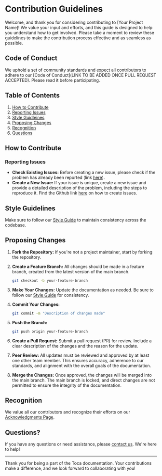 # Contribution Guidelines

Welcome, and thank you for considering contributing to [Your Project Name]! We value your input and efforts, and this guide is designed to help you understand how to get involved. Please take a moment to review these guidelines to make the contribution process effective and as seamless as possible.

## Code of Conduct

We uphold a set of community standards and expect all contributors to adhere to our [Code of Conduct](LINK TO BE ADDED ONCE PULL REQUEST ACCEPTED). Please read it before participating.

## Table of Contents

1. [How to Contribute](#how-to-contribute)
2. [Reporting Issues](#reporting-issues)
3. [Style Guidleines](#style-guidelines)
4. [Proposing Changes](#proposing-changes)
5. [Recognition](#recognition)
6. [Questions](#questions)

## How to Contribute

### Reporting Issues

- **Check Existing Issues:** Before creating a new issue, please check if the problem has already been reported (link [here](https://github.com/tocalabs/user-guide/issues)).
- **Create a New Issue:** If your issue is unique, create a new issue and provide a detailed description of the problem, including the steps to reproduce it. Find the Github link [here](https://docs.github.com/en/issues/tracking-your-work-with-issues/creating-an-issue) on how to create issues.

## Style Guidelines

Make sure to follow our [Style Guide](link-to-style-guide) to maintain consistency across the codebase.

## Proposing Changes

1. **Fork the Repository:** If you're not a project maintainer, start by forking the repository.

2. **Create a Feature Branch:** All changes should be made in a feature branch, created from the latest version of the main branch.

    ```bash
    git checkout -b your-feature-branch
    ```

3. **Make Your Changes:** Update the documentation as needed. Be sure to follow our [Style Guide](link-to-style-guide) for consistency.

4. **Commit Your Changes:**

   ```bash
   git commit -m "Description of changes made"
   ```

5. **Push the Branch:**

   ```bash
   git push origin your-feature-branch
   ```

6. **Create a Pull Request:** Submit a pull request (PR) for review. Include a clear description of the changes and the reason for the update.

7. **Peer Review:** All updates must be reviewed and approved by at least one other team member. This ensures accuracy, adherence to our standards, and alignment with the overall goals of the documentation.

8. **Merge the Changes:** Once approved, the changes will be merged into the main branch. The main branch is locked, and direct changes are not permitted to ensure the integrity of the documentation.

## Recognition

We value all our contributors and recognize their efforts on our [Acknowledgments Page](TBD).

## Questions?

If you have any questions or need assistance, please [contact us](TBD). We're here to help!

---

Thank you for being a part of the Toca documentation. Your contributions make a difference, and we look forward to collaborating with you!
